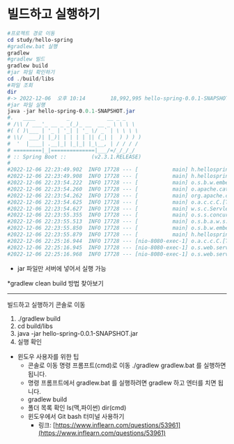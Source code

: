 # 빌드하고 실행하기

```powershell
#프로젝트 경로 이동
cd study/hello-spring
#gradlew.bat 실행
gradlew
#gradlew 빌드
gradlew build
#jar 파일 확인하기
cd ./build/libs
#파일 조회
dir
#-> 2022-12-06  오후 10:14        18,992,995 hello-spring-0.0.1-SNAPSHOT.jar
#jar 파일 실행
java -jar hello-spring-0.0.1-SNAPSHOT.jar
#.   ____          _            __ _ _
# /\\ / ___'_ __ _ _(_)_ __  __ _ \ \ \ \
#( ( )\___ | '_ | '_| | '_ \/ _` | \ \ \ \
# \\/  ___)| |_)| | | | | || (_| |  ) ) ) )
#  '  |____| .__|_| |_|_| |_\__, | / / / /
# =========|_|==============|___/=/_/_/_/
# :: Spring Boot ::        (v2.3.1.RELEASE)
#
#2022-12-06 22:23:49.902  INFO 17728 --- [           main] h.hellospring.HelloSpringApplication     : Starting HelloSpringApplication on LAPTOP-UUJCMC9B with PID 17728 (C:\study\hello-spring\build\libs\hello-spring-0.0.1-SNAPSHOT.jar started by eotls in C:\study\hello-spring\build\libs)
#2022-12-06 22:23:49.908  INFO 17728 --- [           main] h.hellospring.HelloSpringApplication     : No active profile set, falling back to default profiles: default
#2022-12-06 22:23:54.222  INFO 17728 --- [           main] o.s.b.w.embedded.tomcat.TomcatWebServer  : Tomcat initialized with port(s): 8080 (http)
#2022-12-06 22:23:54.260  INFO 17728 --- [           main] o.apache.catalina.core.StandardService   : Starting service [Tomcat]
#2022-12-06 22:23:54.262  INFO 17728 --- [           main] org.apache.catalina.core.StandardEngine  : Starting Servlet engine: [Apache Tomcat/9.0.36]
#2022-12-06 22:23:54.625  INFO 17728 --- [           main] o.a.c.c.C.[Tomcat].[localhost].[/]       : Initializing Spring embedded WebApplicationContext
#2022-12-06 22:23:54.627  INFO 17728 --- [           main] w.s.c.ServletWebServerApplicationContext : Root WebApplicationContext: initialization completed in 4556 ms
#2022-12-06 22:23:55.355  INFO 17728 --- [           main] o.s.s.concurrent.ThreadPoolTaskExecutor  : Initializing ExecutorService 'applicationTaskExecutor'
#2022-12-06 22:23:55.513  INFO 17728 --- [           main] o.s.b.a.w.s.WelcomePageHandlerMapping    : Adding welcome page: class path resource [static/index.html]
#2022-12-06 22:23:55.850  INFO 17728 --- [           main] o.s.b.w.embedded.tomcat.TomcatWebServer  : Tomcat started on port(s): 8080 (http) with context path ''
#2022-12-06 22:23:55.879  INFO 17728 --- [           main] h.hellospring.HelloSpringApplication     : Started HelloSpringApplication in 7.959 seconds (JVM running for 9.25)
#2022-12-06 22:25:16.944  INFO 17728 --- [nio-8080-exec-1] o.a.c.c.C.[Tomcat].[localhost].[/]       : Initializing Spring DispatcherServlet 'dispatcherServlet'
#2022-12-06 22:25:16.945  INFO 17728 --- [nio-8080-exec-1] o.s.web.servlet.DispatcherServlet        : Initializing Servlet 'dispatcherServlet'
#2022-12-06 22:25:16.968  INFO 17728 --- [nio-8080-exec-1] o.s.web.servlet.DispatcherServlet        : Completed initialization in 22 ms
```

- jar 파일만 서버에 넣어서 실행 가능

*gradlew clean build 방법 찾아보기

---

빌드하고 실행하기
콘솔로 이동

1. ./gradlew build
2. cd build/libs
3. java -jar hello-spring-0.0.1-SNAPSHOT.jar
4. 실행 확인
- 윈도우 사용자를 위한 팁
    - 콘솔로 이동 명령 프롬프트(cmd)로 이동 ./gradlew gradlew.bat 를 실행하면 됩니다.
    - 명령 프롬프트에서 gradlew.bat 를 실행하려면 gradlew 하고 엔터를 치면 됩니다.
    - gradlew build
    - 폴더 목록 확인 ls(맥,파이썬) dir(cmd)
    - 윈도우에서 Git bash 터미널 사용하기
        - 링크: [https://www.inflearn.com/questions/53961](https://www.inflearn.com/questions/53961)